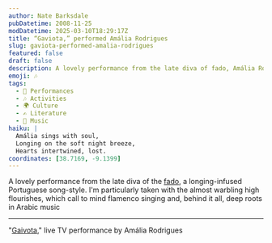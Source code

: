 ```yaml
---
author: Nate Barksdale
pubDatetime: 2008-11-25
modDatetime: 2025-03-10T18:29:17Z
title: “Gaviota,” performed Amália Rodrigues
slug: gaviota-performed-amalia-rodrigues
featured: false
draft: false
description: A lovely performance from the late diva of fado, Amália Rodrigues, showcasing the longing-infused essence of this Portuguese music style.
emoji: 🎶
tags:
  - 🎤 Performances
  - 🎶 Activities
  - 🌍 Culture
  - ✍️ Literature
  - 🎵 Music
haiku: |
  Amália sings with soul,  
  Longing on the soft night breeze,  
  Hearts intertwined, lost.
coordinates: [38.7169, -9.1399]
---
```


A lovely performance from the late diva of the [fado](http://en.wikipedia.org/wiki/Fado), a longing-infused Portuguese song-style. I'm particularly taken with the almost warbling high flourishes, which call to mind flamenco singing and, behind it all, deep roots in Arabic music

---

"[Gaivota](http://www.youtube.com/watch?v=bhagDjqN_ww&feature=related)," live TV performance by Amália Rodrigues
